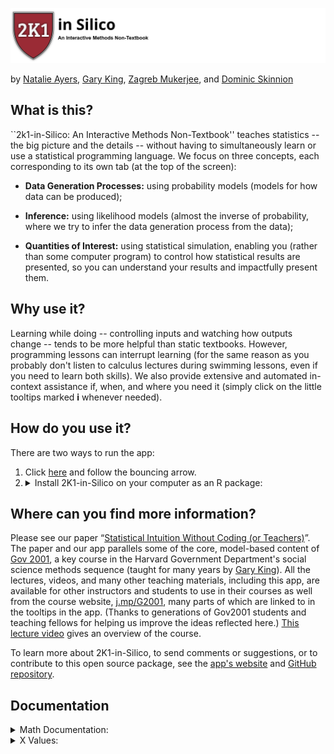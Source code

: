 ![Our logo, which reads 2k1 in Silico](./logos/2k1silicologo_v3b.png)

by <a href="https://natalie-ayers.github.io/home/" title="">Natalie Ayers</a>, <a href="garyking.org" title="">Gary King</a>, <a href="https://politicalscience.yale.edu/people/zagreb-mukerjee" title="">Zagreb Mukerjee</a>, and <a href="https://dskinnion.github.io/" title="">Dominic Skinnion</a>

## What is this?

``2k1-in-Silico: An Interactive Methods Non-Textbook'' teaches statistics -- the big picture and the details -- without having to simultaneously learn or use a statistical programming language. We focus on three concepts, each corresponding to its own tab (at the top of the screen):

* **Data Generation Processes:** using probability models (models for how data can be produced);

* **Inference:** using likelihood models (almost the inverse of probability, where we try to infer the data generation process from the data);

* **Quantities of Interest:** using statistical simulation, enabling you (rather than some computer program) to control how statistical results are presented, so you can understand your results and impactfully present them.

## Why use it?

Learning while doing -- controlling inputs and watching how outputs change -- tends to be more helpful than static textbooks.  However, programming lessons can interrupt learning (for the same reason as you probably don't listen to calculus lectures during swimming lessons, even if you need to learn both skills). We also provide extensive and automated in-context assistance if, when, and where you need it (simply click on the little tooltips marked **i** whenever needed).

## How do you use it?

There are two ways to run the app: 
1. Click <a href = "https://2k1.iq.harvard.edu">here</a> and follow the bouncing arrow.
2. <details><summary>Install 2K1-in-Silico on your computer as an R package:</summary>
   <ul>
      <li><a href = "https://www.r-project.org/">Install R</a> (optionally <a href = "https://www.rstudio.com/products/rstudio/download/">with RStudio</a>) on your computer.</li>
      <li>Open a new R session, with no packages loaded.</li>
      <li>Make sure your R is at version 4.0.0 or later.</li>
      <li>Enter: <code>options(pkgType="binary")</code>.</li>
      <li>Install the <code>devtools</code> library: <code>install.packages("devtools")</code>. </li>
      <li>Install the package locally with <code>devtools::install_github(“iqss-research/2k1-in-silico”, upgrade = T, quiet = T)</code>, downloading dependencies as needed </li>
      <li>Load the package with <code>library("Gov2k1inSilico")</code>. </li>
      <li>Run the app with <code>runGov2k1()</code>.</li>
   </ul>
</details>

## Where can you find more information?

Please see our paper “<a target="_blank" href="https://garyking.org/2k1">Statistical Intuition Without Coding (or Teachers)</a>”. The paper and our app parallels some of the core, model-based content of <a target="_blank" href="https://projects.iq.harvard.edu/gov2001/">Gov 2001</a>, a key course in the Harvard Government Department's social science methods sequence (taught for many years by <a target="_blank" href="http://garyking.org">Gary King</a>). All the lectures, videos, and many other teaching materials, including this app, are available for other instructors and students to use in their courses as well from the course website, <a target="_blank" href="https://projects.iq.harvard.edu/gov2001/">j.mp/G2001</a>, many parts of which are linked to in the tooltips in the app. (Thanks to generations of Gov2001 students and teaching fellows for helping us improve the ideas reflected here.) <a target="_blank" href="https://youtu.be/qs2uCuDL2OQ?t=2416">This lecture video</a> gives an overview of the course.

To learn more about 2K1-in-Silico, to send comments or suggestions, or to contribute to this open source package, see the <a target="_blank"  href = "https://iqss-research.github.io/2k1-in-silico/">app's website</a> and <a target="_blank" href="https://github.com/iqss-research/2k1-in-silico">GitHub repository</a>.
  
## Documentation

<details><summary>Math Documentation:</summary>
<div style="text-align: center"><iframe src="https://docs.google.com/document/d/1tpIl1o8iZB6jQKyyOAEGQLIfs-wRY2lYGte7qJ9ylYE" width="100%" height="1000" ></iframe></div>
</details>

<details><summary>X Values:</summary>
<div style="text-align: center"><iframe src="https://docs.google.com/spreadsheets/d/1iLBqVaGuLxXyPF4LfuggeGfTZC2roSSaF-cnqSD7TEU" width="100%" height="1000" ></iframe></div>
</details>

